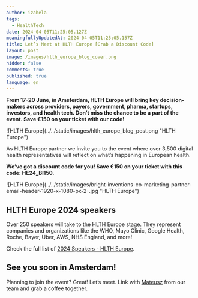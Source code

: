 ```yaml
---
author: izabela
tags:
  - HealthTech
date: 2024-04-05T11:25:05.127Z
meaningfullyUpdatedAt: 2024-04-05T11:25:05.157Z
title: Let’s Meet at HLTH Europe [Grab a Discount Code]
layout: post
image: /images/hlth_europe_blog_cover.png
hidden: false
comments: true
published: true
language: en
---
```

**From 17-20 June, in Amsterdam, HLTH Europe will bring key decision-makers across providers, payers, government, pharma, startups, investors, and health tech. Don’t miss the chance to be a part of the event. Save €150 on your ticket with our code!**

<div className="image">![HLTH Europe](../../static/images/hlth_europe_blog_post.png "HLTH Europe")</div>

As HLTH Europe partner we invite you to the event where over 3,500 digital health representatives will reflect on what’s happening in European health.

**We’ve got a discount code for you! Save €150 on your ticket with this code: HE24_BI150.**

<div className="image">![HLTH Europe](../../static/images/bright-inventions-co-marketing-partner-email-header-1920-x-1080-px-2-.jpg "HLTH Europe")</div>

## HLTH Europe 2024 speakers

Over 250 speakers will take to the HLTH Europe stage. They represent companies and organizations like the WHO, Mayo Clinic, Google Health, Roche, Bayer, Uber, AWS, NHS England, and more!

Check the full list of [2024 Speakers - HLTH Europe](https://europe.hlth.com/speakers).

## See you soon in Amsterdam!

Planning to join the event? Great! Let’s meet. Link with [Mateusz](https://www.linkedin.com/in/klimczak-mateusz/) from our team and grab a coffee together.